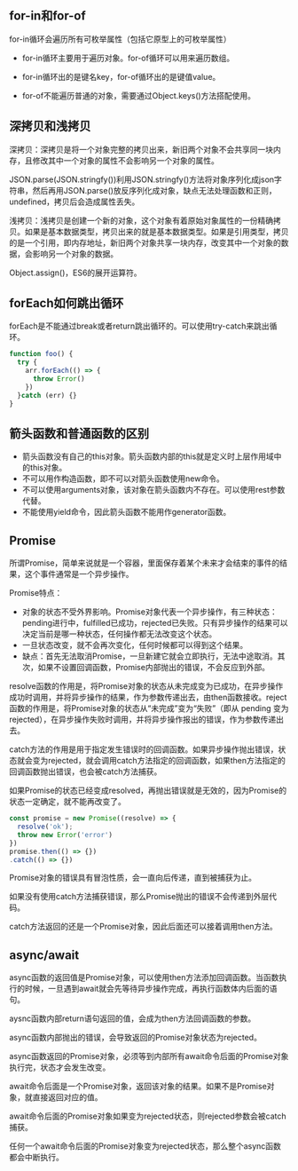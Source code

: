 ## for-in和for-of

for-in循环会遍历所有可枚举属性（包括它原型上的可枚举属性）

+ for-in循环主要用于遍历对象。for-of循环可以用来遍历数组。

+ for-in循环出的是键名key，for-of循环出的是键值value。
+ for-of不能遍历普通的对象，需要通过Object.keys()方法搭配使用。

## 深拷贝和浅拷贝

深拷贝：深拷贝是将一个对象完整的拷贝出来，新旧两个对象不会共享同一块内存，且修改其中一个对象的属性不会影响另一个对象的属性。

JSON.parse(JSON.stringfy())利用JSON.stringfy()方法将对象序列化成json字符串，然后再用JSON.parse()放反序列化成对象，缺点无法处理函数和正则，undefined，拷贝后会造成属性丢失。

浅拷贝：浅拷贝是创建一个新的对象，这个对象有着原始对象属性的一份精确拷贝。如果是基本数据类型，拷贝出来的就是基本数据类型。如果是引用类型，拷贝的是一个引用，即内存地址，新旧两个对象共享一块内存，改变其中一个对象的数据，会影响另一个对象的数据。

Object.assign()，ES6的展开运算符。

## forEach如何跳出循环

forEach是不能通过break或者return跳出循环的。可以使用try-catch来跳出循环。

```javascript
function foo() {
  try {
    arr.forEach(() => {
      throw Error()
    })
  }catch (err) {}
}
```

## 箭头函数和普通函数的区别

+ 箭头函数没有自己的this对象。箭头函数内部的this就是定义时上层作用域中的this对象。
+ 不可以用作构造函数，即不可以对箭头函数使用new命令。
+ 不可以使用arguments对象，该对象在箭头函数内不存在。可以使用rest参数代替。
+ 不能使用yield命令，因此箭头函数不能用作generator函数。

## Promise

所谓Promise，简单来说就是一个容器，里面保存着某个未来才会结束的事件的结果，这个事件通常是一个异步操作。

Promise特点：

+ 对象的状态不受外界影响。Promise对象代表一个异步操作，有三种状态：pending进行中，fulfilled已成功，rejected已失败。只有异步操作的结果可以决定当前是哪一种状态，任何操作都无法改变这个状态。
+ 一旦状态改变，就不会再次变化，任何时候都可以得到这个结果。
+ 缺点：首先无法取消Promise，一旦新建它就会立即执行，无法中途取消。其次，如果不设置回调函数，Promise内部抛出的错误，不会反应到外部。

resolve函数的作用是，将Promise对象的状态从未完成变为已成功，在异步操作成功时调用，并将异步操作的结果，作为参数传递出去，由then函数接收。reject函数的作用是，将Promise对象的状态从“未完成”变为“失败”（即从 pending 变为 rejected），在异步操作失败时调用，并将异步操作报出的错误，作为参数传递出去。

catch方法的作用是用于指定发生错误时的回调函数。如果异步操作抛出错误，状态就会变为rejected，就会调用catch方法指定的回调函数，如果then方法指定的回调函数抛出错误，也会被catch方法捕获。

如果Promise的状态已经变成resolved，再抛出错误就是无效的，因为Promise的状态一定确定，就不能再改变了。

```javascript
const promise = new Promise((resolve) => {
  resolve('ok');
  throw new Error('error')
})
promise.then(() => {})
.catch(() => {})
```

Promise对象的错误具有冒泡性质，会一直向后传递，直到被捕获为止。

如果没有使用catch方法捕获错误，那么Promise抛出的错误不会传递到外层代码。

catch方法返回的还是一个Promise对象，因此后面还可以接着调用then方法。

## async/await

async函数的返回值是Promise对象，可以使用then方法添加回调函数。当函数执行的时候，一旦遇到await就会先等待异步操作完成，再执行函数体内后面的语句。

aysnc函数内部return语句返回的值，会成为then方法回调函数的参数。

async函数内部抛出的错误，会导致返回的Promise对象状态为rejected。

async函数返回的Promise对象，必须等到内部所有await命令后面的Promise对象执行完，状态才会发生改变。

await命令后面是一个Promise对象，返回该对象的结果。如果不是Promise对象，就直接返回对应的值。

await命令后面的Promise对象如果变为rejected状态，则rejected参数会被catch捕获。

任何一个await命令后面的Promise对象变为rejected状态，那么整个async函数都会中断执行。

